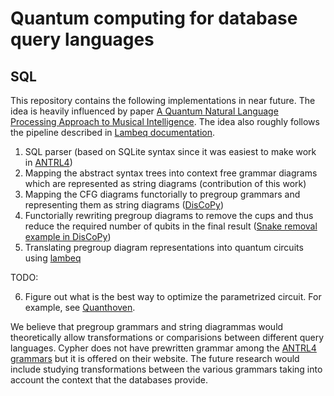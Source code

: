 # Quantum computing for database query languages

## SQL

This repository contains the following implementations in near future. The idea is heavily influenced by paper [A Quantum Natural Language Processing Approach to Musical Intelligence](https://arxiv.org/abs/2111.06741). The idea also roughly follows the pipeline described in [Lambeq documentation](https://cqcl.github.io/lambeq/pipeline.html).

1. SQL parser (based on SQLite syntax since it was easiest to make work in [ANTRL4](https://github.com/antlr))
2. Mapping the abstract syntax trees into context free grammar diagrams which are represented as string diagrams (contribution of this work)
3. Mapping the CFG diagrams functorially to pregroup grammars and representing them as string diagrams ([DisCoPy](https://github.com/oxford-quantum-group/discopy))
4. Functorially rewriting pregroup diagrams to remove the cups and thus reduce the required number of qubits in the final result ([Snake removal example in DisCoPy](https://discopy.readthedocs.io/en/main/notebooks/snake-removal.html#))
5. Translating pregroup diagram representations into quantum circuits using [lambeq](https://github.com/CQCL/lambeq)

TODO:

6. Figure out what is the best way to optimize the parametrized circuit. For example, see [Quanthoven](https://github.com/CQCL/Quanthoven/blob/main/experiment.ipynb).

We believe that pregroup grammars and string diagrammas would theoretically allow transformations or comparisions between different query languages. Cypher does not have prewritten grammar among the [ANTRL4 grammars](https://github.com/antlr/grammars-v4) but it is offered on their website. The future research would include studying transformations between the various grammars taking into account the context that the databases provide.